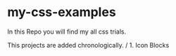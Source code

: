 # my-css-examples
In this Repo you will find my all css trials.

This projects are added chronologically.
  / 1. Icon Blocks
  
